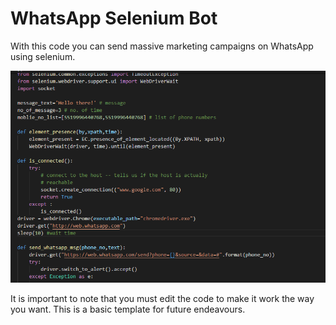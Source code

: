 # WhatsApp Selenium Bot
 
With this code you can send massive marketing campaigns on WhatsApp using selenium.

<div align=center>

![Image of main](https://github.com/mmtmn/WhatsApp_Python_Messenger/blob/master/README_image/README_image.png)

</div>

It is important to note that you must edit the code to make it work the way you want.
This is a basic template for future endeavours.
